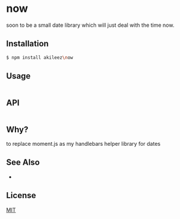 # now

soon to be a small date library which will just deal with the time now.

## Installation
```bash
$ npm install akileez\now
```

## Usage
```js

```

## API
```js

```

## Why?
to replace moment.js as my handlebars helper library for dates

## See Also
-

## License
[MIT](https://tldrlegal.com/license/mit-license)

